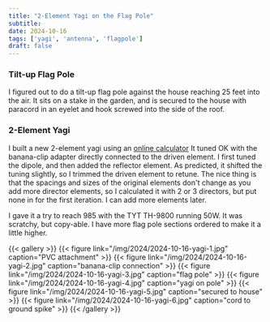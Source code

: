 ```yaml
---
title: "2-Element Yagi on the Flag Pole"
subtitle:
date: 2024-10-16
tags: ['yagi', 'antenna', 'flagpole']
draft: false
---
```


### Tilt-up Flag Pole
I figured out to do a tilt-up flag pole
against the house reaching 25 feet into the air.
It sits on a stake in the garden,
and is secured to the house with paracord
in an eyelet and hook screwed into the side of the roof.

### 2-Element Yagi
I built a new 2-element yagi using an
[online calculator](https://k7mem.com/Ant_Yagi_VHF_Quick.html)
It tuned OK with the banana-clip adapter directly connected
to the driven element.
I first tuned the dipole,
and then added the reflector element.
As predicted,
it shifted the tuning slightly,
so I trimmed the driven element to retune.
The nice thing is that the spacings and sizes
of the original elements don't change
as you add more director elements,
so I calculated it with 2 or 3 directors,
but put none in for the first
iteration.
I can add more elements later.

I gave it a try to reach 985
with the TYT TH-9800 running 50W.
It was scratchy,
but copy-able.
I have more flag pole sections
ordered to make it a little higher.

{{< gallery >}}
{{< figure link="/img/2024/2024-10-16-yagi-1.jpg" caption="PVC attachment" >}}
{{< figure link="/img/2024/2024-10-16-yagi-2.jpg" caption="banana-clip connection" >}}
{{< figure link="/img/2024/2024-10-16-yagi-3.jpg" caption="flag pole" >}}
{{< figure link="/img/2024/2024-10-16-yagi-4.jpg" caption="yagi on pole" >}}
{{< figure link="/img/2024/2024-10-16-yagi-5.jpg" caption="secured to house" >}}
{{< figure link="/img/2024/2024-10-16-yagi-6.jpg" caption="cord to ground spike" >}}
{{< /gallery >}}

<!--more-->
